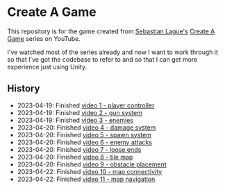 # Create A Game

This repository is for the game created from [Sebastian Lague's](https://www.youtube.com/@SebastianLague) [Create A Game](https://www.youtube.com/playlist?list=PLFt_AvWsXl0ctd4dgE1F8g3uec4zKNRV0) series on YouTube.

I've watched most of the series already and now I want to work through it so that I've got the codebase to refer to and so that I can get more experience just using Unity.

## History

- 2023-04-19: Finished [video 1 - player controller](https://www.youtube.com/watch?v=jdv8erC7ML8&list=PLFt_AvWsXl0ctd4dgE1F8g3uec4zKNRV0&index=2)
- 2023-04-19: Finished [video 2 - gun system](https://www.youtube.com/watch?v=rZAnnyensgs&list=PLFt_AvWsXl0ctd4dgE1F8g3uec4zKNRV0&index=3)
- 2023-04-19: Finished [video 3 - enemies](https://www.youtube.com/watch?v=UnPZyFjUvOM&list=PLFt_AvWsXl0ctd4dgE1F8g3uec4zKNRV0&index=4)
- 2023-04-20: Finished [video 4 - damage system](https://www.youtube.com/watch?v=v0zVBtZpB-8&list=PLFt_AvWsXl0ctd4dgE1F8g3uec4zKNRV0&index=5)
- 2023-04-20: Finished [video 5 - spawn system](https://www.youtube.com/watch?v=ajwRvAGKl_k&list=PLFt_AvWsXl0ctd4dgE1F8g3uec4zKNRV0&index=6)
- 2023-04-20: Finished [video 6 - enemy attacks](https://www.youtube.com/watch?v=njqRlH3Hj3Q&list=PLFt_AvWsXl0ctd4dgE1F8g3uec4zKNRV0&index=7)
- 2023-04-20: Finished [video 7 - loose ends](https://www.youtube.com/watch?v=-mEbCEENpjU&list=PLFt_AvWsXl0ctd4dgE1F8g3uec4zKNRV0&index=8)
- 2023-04-20: Finished [video 8 - tile map](https://www.youtube.com/watch?v=gIUVRYViG_g&list=PLFt_AvWsXl0ctd4dgE1F8g3uec4zKNRV0&index=9)
- 2023-04-20: Finished [video 9 - obstacle placement](https://www.youtube.com/watch?v=q7BL-lboRXo&list=PLFt_AvWsXl0ctd4dgE1F8g3uec4zKNRV0&index=10)
- 2023-04-22: Finished [video 10 - map connectivity](https://www.youtube.com/watch?v=2ycN6ZkWgOo&list=PLFt_AvWsXl0ctd4dgE1F8g3uec4zKNRV0&index=11)
- 2023-04-22: Finished [video 11 - map navigation](https://www.youtube.com/watch?v=vQgLdFNrCN8&list=PLFt_AvWsXl0ctd4dgE1F8g3uec4zKNRV0&index=12)
